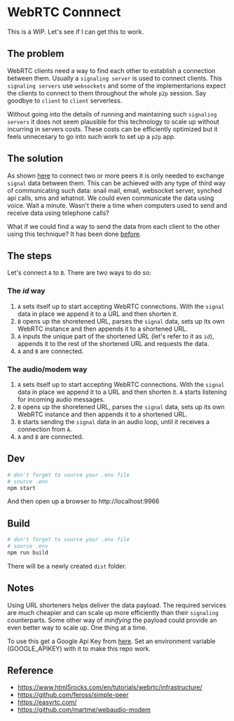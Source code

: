 # WebRTC Connnect

This is a WIP. Let's see if I can get this to work.

## The problem

WebRTC clients need a way to find each other to establish a connection between them. Usually a `signaling server` is used to connect clients. This `signaling servers` use `websockets` and some of the implementarions expect the clients to connect to them throughout the whole `p2p` session. Say goodbye to `client` to `client` serverless.

Without going into the details of running and maintaining such `signaling servers` it does not seem plausible for this technology to scale up without incurring in servers costs. These costs can be efficiently optimized but it feels unnecesary to go into such work to set up a `p2p` app.


## The solution

As shown [here](https://github.com/feross/simple-peer#usage) to connect two or more peers it is only needed to exchange `signal` data between them. This can be achieved with any type of third way of communicating such data: snail mail, email, websocket server, synched api calls, sms and whatnot. We could even communicate the data using voice. Wait a minute. Wasn't there a time when computers used to send and receive data using telephone calls?

What if we could find a way to send the data from each client to the other using this technique? It has been done [before](https://github.com/martme/webaudio-modem).


## The steps

Let's connect `A` to `B`. There are two ways to do so:

### The _id_ way

1. `A` sets itself up to start accepting WebRTC connections. With the `signal` data in place we append it to a URL and then shorten it.
2. `B` opens up the shoretened URL, parses the `signal` data, sets up its own WebRTC instance and then appends it to a shortened URL.
3. `A` inputs the unique part of the shortened URL (let's refer to it as `id`), appends it to the rest of the shortened URL and requests the data.
4. `A` and `B` are connected.

### The audio/modem way

1. `A` sets itself up to start accepting WebRTC connections. With the `signal` data in place we append it to a URL and then shorten it. `A` starts listening for incoming audio messages.
2. `B` opens up the shoretened URL, parses the `signal` data, sets up its own WebRTC instance and then appends it to a shortened URL.
3. `B` starts sending the `signal` data in an audio loop, until it receives a connection from `A`.
4. `A` and `B` are connected.

## Dev

```sh
# don't forget to source your .env file
# source .env
npm start
```

And then open up a browser to http://localhost:9966

## Build

```sh
# don't forget to source your .env file
# source .env
npm run build
```

There will be a newly created `dist` folder.


## Notes

Using URL shorteners helps deliver the data payload. The required services are much cheapier and can scale up more efficiently than their `signaling` counterparts. Some other way of _minifying_ the payload could provide an even better way to scale up. One thing at a time.

To use this get a Google Api Key from [here](https://console.developers.google.com/apis/credentials). Set an environment variable (GOOGLE_APIKEY) with it to make this repo work.

## Reference

- https://www.html5rocks.com/en/tutorials/webrtc/infrastructure/
- https://github.com/feross/simple-peer
- https://easyrtc.com/
- https://github.com/martme/webaudio-modem

